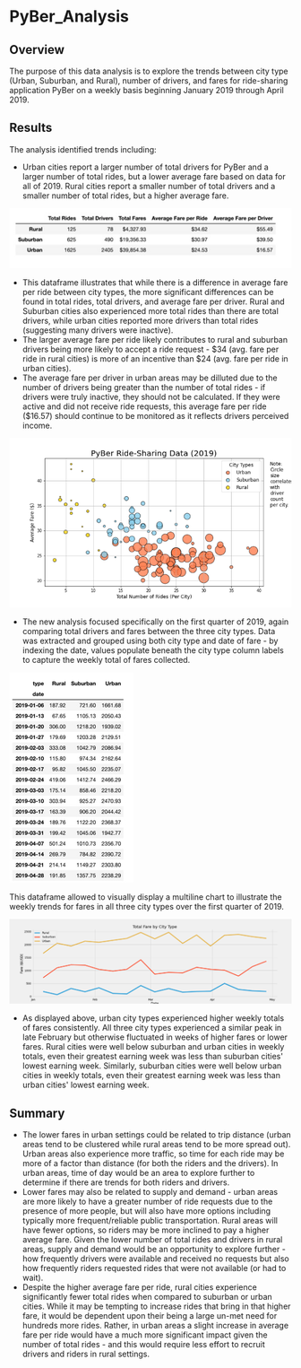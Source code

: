 # PyBer_Analysis
## Overview
The purpose of this data analysis is to explore the trends between city type (Urban, Suburban, and Rural), number of drivers, and fares for ride-sharing application PyBer on a weekly basis beginning January 2019 through April 2019. 

## Results
The analysis identified trends including:
- Urban cities report a larger number of total drivers for PyBer and a larger number of total rides, but a lower average fare based on data for all of 2019. Rural cities report a smaller number of total drivers and a smaller number of total rides, but a higher average fare.

![CityTypeSummary](analysis/CityTypeSummary.png)

- This dataframe illustrates that while there is a difference in average fare per ride between city types, the more significant differences can be found in total rides, total drivers, and average fare per driver. Rural and Suburban cities also experienced more total rides than there are total drivers, while urban cities reported more drivers than total rides (suggesting many drivers were inactive). 
- The larger average fare per ride likely contributes to rural and suburban drivers being more likely to accept a ride request - $34 (avg. fare per ride in rural cities) is more of an incentive than $24 (avg. fare per ride in urban cities). 
- The average fare per driver in urban areas may be dilluted due to the number of drivers being greater than the number of total rides - if drivers were truly inactive, they should not be calculated. If they were active and did not receive ride requests, this average fare per ride ($16.57) should continue to be monitored as it reflects drivers perceived income.

![Fig1](analysis/Fig1.png)

- The new analysis focused specifically on the first quarter of 2019, again comparing total drivers and fares between the three city types. Data was extracted and grouped using both city type and date of fare - by indexing the date, values populate beneath the city type column labels to capture the weekly total of fares collected.

![Q1WeeklyCityTypeFares](analysis/Q1WeeklyCityTypeFares.png)

This dataframe allowed to visually display a multiline chart to illustrate the weekly trends for fares in all three city types over the first quarter of 2019.

![PyBer_fare_summary](analysis/PyBer_fare_summary.png)

- As displayed above, urban city types experienced higher weekly totals of fares consistently. All three city types experienced a similar peak in late February but otherwise fluctuated in weeks of higher fares or lower fares. Rural cities were well below suburban and urban cities in weekly totals, even their greatest earning week was less than suburban cities' lowest earning week. Similarly, suburban cities were well below urban cities in weekly totals, even their greatest earning week was less than urban cities' lowest earning week.

## Summary
- The lower fares in urban settings could be related to trip distance (urban areas tend to be clustered while rural areas tend to be more spread out). Urban areas also experience more traffic, so time for each ride may be more of a factor than distance (for both the riders and the drivers). In urban areas, time of day would be an area to explore further to determine if there are trends for both riders and drivers. 
- Lower fares may also be related to supply and demand - urban areas are more likely to have a greater number of ride requests due to the presence of more people, but will also have more options including typically more frequent/reliable public transportation. Rural areas will have fewer options, so riders may be more inclined to pay a higher average fare. Given the lower number of total rides and drivers in rural areas, supply and demand would be an opportunity to explore further - how frequently drivers were available and received no requests but also how frequently riders requested rides that were not available (or had to wait).
- Despite the higher average fare per ride, rural cities experience significantly fewer total rides when compared to suburban or urban cities. While it may be tempting to increase rides that bring in that higher fare, it would be dependent upon their being a large un-met need for hundreds more rides. Rather, in urban areas a slight increase in average fare per ride would have a much more significant impact given the number of total rides - and this would require less effort to recruit drivers and riders in rural settings. 

